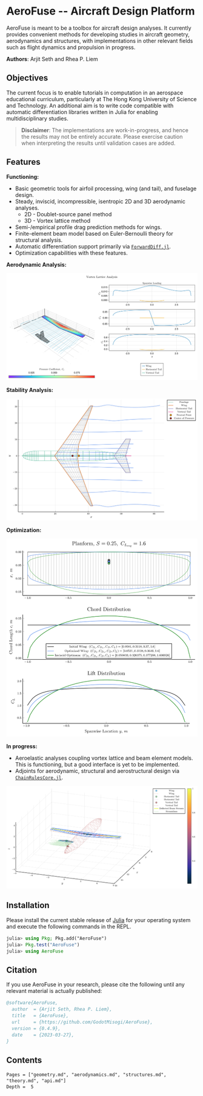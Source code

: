 # AeroFuse -- Aircraft Design Platform

AeroFuse is meant to be a toolbox for aircraft design analyses. It currently provides convenient methods for developing studies in aircraft geometry, aerodynamics and structures, with implementations in other relevant fields such as flight dynamics and propulsion in progress.

**Authors**: Arjit Seth and Rhea P. Liem

## Objectives

The current focus is to enable tutorials in computation in an aerospace educational curriculum, particularly at The Hong Kong University of Science and Technology. An additional aim is to write code compatible with automatic differentiation libraries written in Julia for enabling multidisciplinary studies.

>**Disclaimer**: The implementations are work-in-progress, and hence the results may not be entirely accurate. Please exercise caution when interpreting the results until validation cases are added.

## Features

**Functioning:**

- Basic geometric tools for airfoil processing, wing (and tail), and fuselage design. 
- Steady, inviscid, incompressible, isentropic 2D and 3D aerodynamic analyses.
  - 2D - Doublet-source panel method
  - 3D - Vortex lattice method
- Semi-/empirical profile drag prediction methods for wings.
- Finite-element beam model based on Euler-Bernoulli theory for structural analysis.
- Automatic differentiation support primarily via [`ForwardDiff.jl`](https://github.com/JuliaDiff/ForwardDiff.jl).
- Optimization capabilities with these features.

**Aerodynamic Analysis:**

![](assets/VortexLattice.svg)

**Stability Analysis:**

![](assets/boeing777.svg)

**Optimization:**

![](assets/SciMLWingOptimization.svg)

**In progress:**

- Aeroelastic analyses coupling vortex lattice and beam element models. This is functioning, but a good interface is yet to be implemented.
- Adjoints for aerodynamic, structural and aerostructural design via [`ChainRulesCore.jl`](https://github.com/JuliaDiff/ChainRulesCore.jl).

![](assets/AerostructWingTail.svg)

## Installation

Please install the current stable release of [Julia](https://julialang.org/downloads/) for your operating system and execute the following commands in the REPL.

```julia
julia> using Pkg; Pkg.add("AeroFuse")
julia> Pkg.test("AeroFuse")
julia> using AeroFuse
```

## Citation

If you use AeroFuse in your research, please cite the following until any relevant material is actually published:

```bibtex
@software{AeroFuse,
  author  = {Arjit Seth, Rhea P. Liem},
  title   = {AeroFuse},
  url     = {https://github.com/GodotMisogi/AeroFuse},
  version = {0.4.9},
  date    = {2023-03-27},
}
```

## Contents

```@contents
Pages = ["geometry.md", "aerodynamics.md", "structures.md", "theory.md", "api.md"]
Depth =  5
```